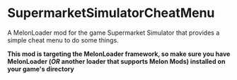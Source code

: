 # SupermarketSimulatorCheatMenu
 A MelonLoader mod for the game Supermarket Simulator that provides a simple cheat menu to do some things.

**This mod is targeting the MelonLoader framework, so make sure you have MelonLoader (*OR* another loader that supports Melon Mods) installed on your game's directory**
